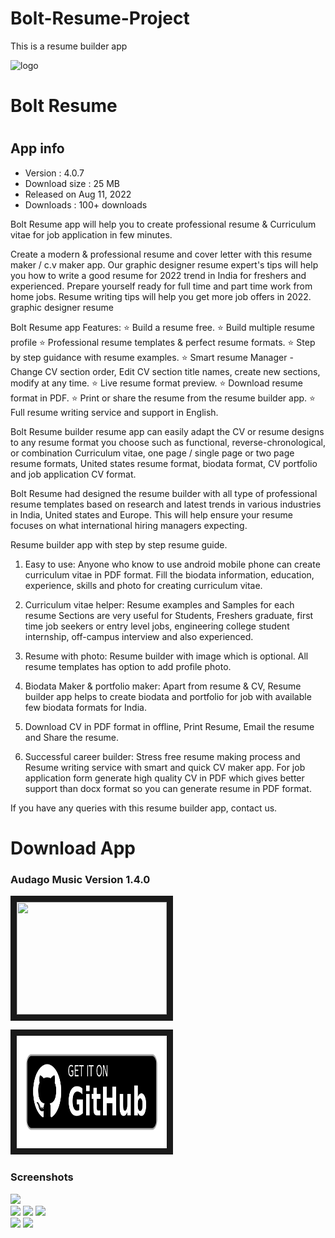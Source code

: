 # Bolt-Resume-Project
This is a resume builder app

<img src="https://play-lh.googleusercontent.com/ukMttHbdOZ3ni9AHVNwpjSS5myWwPtszOygYNDPailSMgS2Tf0BA520wK9Sy28njlAPx=w240-h480" title="logo">
<h1>Bolt Resume<h1>

## App info 
  * Version :  4.0.7
  * Download size : 25 MB
  * Released on Aug 11, 2022 
  * Downloads : 100+ downloads
  
  <p>Bolt Resume app will help you to create professional resume & Curriculum vitae for job application in few minutes.

Create a modern & professional resume and cover letter with this resume maker / c.v maker app. Our graphic designer resume expert's tips will help you how to write a good resume for 2022 trend in India for freshers and experienced. Prepare yourself ready for full time and part time work from home jobs. Resume writing tips will help you get more job offers in 2022. graphic designer resume

Bolt Resume app Features:
⭐ Build a resume free.
⭐ Build multiple resume profile
⭐ Professional resume templates & perfect resume formats.
⭐ Step by step guidance with resume examples.
⭐ Smart resume Manager - Change CV section order, Edit CV section title names, create new sections, modify at any time.
⭐ Live resume format preview.
⭐ Download resume format in PDF.
⭐ Print or share the resume from the resume builder app.
⭐ Full resume writing service and support in English.

Bolt Resume builder resume app can easily adapt the CV or resume designs to any resume format you choose such as functional, reverse-chronological, or combination Curriculum vitae, one page / single page or two page resume formats, United states resume format, biodata format, CV portfolio and job application CV format.

Bolt Resume had designed the resume builder with all type of professional resume templates based on research and latest trends in various industries in India, United states and Europe. This will help ensure your resume focuses on what international hiring managers expecting.

Resume builder app with step by step resume guide.

1. Easy to use:
Anyone who know to use android mobile phone can create curriculum vitae in PDF format. Fill the biodata information, education, experience, skills and photo for creating curriculum vitae.

2. Curriculum vitae helper: Resume examples and Samples for each resume Sections are very useful for Students, Freshers graduate, first time job seekers or entry level jobs, engineering college student internship, off-campus interview and also experienced.

3. Resume with photo:
Resume builder with image which is optional. All resume templates has option to add profile photo.

4. Biodata Maker & portfolio maker:
Apart from resume & CV, Resume builder app helps to create biodata and portfolio for job with available few biodata formats for India.

5. Download CV in PDF format in offline, Print Resume, Email the resume and Share the resume.

6. Successful career builder:
Stress free resume making process and Resume writing service with smart and quick CV maker app. For job application form generate high quality CV in PDF which gives better support than docx format so you can generate resume in PDF format.

If you have any queries with this resume builder app, contact us.</p>
  
# Download App

### Audago Music Version 1.4.0

<a href="https://play.google.com/store/apps/details?id=com.tuhin.boltresume&hl=en_US&gl=US" target="_blank"><img src="https://lh3.googleusercontent.com/RyLoNcOmb91IxHIP9NWfC82chbsCsT-5R25efns1FmuM8xz6znE4CRjIEBosZ1FH2xG1UqH6Axyp-vPFnm4sazbrsaB-S0QT_cN9uWU9UKoSQYCjYQ=s0" alt="" width="240" height="180" border="10" /></a>

<a href="https://github.com/tuhinsubhrahazra/Audago-Music-/releases" target="_blank"><img src="https://raw.githubusercontent.com/tuhinsubhrahazra/Audago-Music-/main/get-it-on-github.png" 
alt="" width="240" height="180" border="10" /></a>

<h3>Screenshots</h3>
<div class="row">
      <img src="https://play-lh.googleusercontent.com/H2N_IDWaTdkhpHC4vCB4us6aszGJMmF3w4SJ0yn4SA1nAOBy-jnnWFIW8hvX9tqnuvo=w526-h296" width="250">
</div>
<div class="row">
      <img src="https://play-lh.googleusercontent.com/oSDWc5VPX3LAwSuJpkGjE42EsDk4LWJ5dMB5Y4CmAjwraXo7dXMnhj-CG_FxvotPMCU=w526-h296" width="250">         
      <img src="https://play-lh.googleusercontent.com/s1PHKKcszlsN-hIAWbEcasY24KNi6d-_eJPDB8-ZLGO3F9g6f3TuReWcGzM122y1AA=w526-h296" width="250">
      <img src="https://play-lh.googleusercontent.com/ImRdIej5b8pky19_qnUMD6n7WsuY803qKXOoTBnR9hsA43rp1fo_KTS5toYokMYoecew=w526-h296" width="250">
</div>

<div class="row">
      <img src="https://play-lh.googleusercontent.com/NJkGkZSfjINgb95qzPmKR01Y4wjSsSdvh7IoECKQ8KdgQF2Xp49RGlgBbnMlQBZEtQ=w526-h296" width="250">
      <img src="https://play-lh.googleusercontent.com/vbPA3NSc9ho8OaGmhw0Cpa-u-9ItCaZwhMIP83lrMW69pXEvKUj98StfbfH_GNw28w=w526-h296" width="250">
</div>






